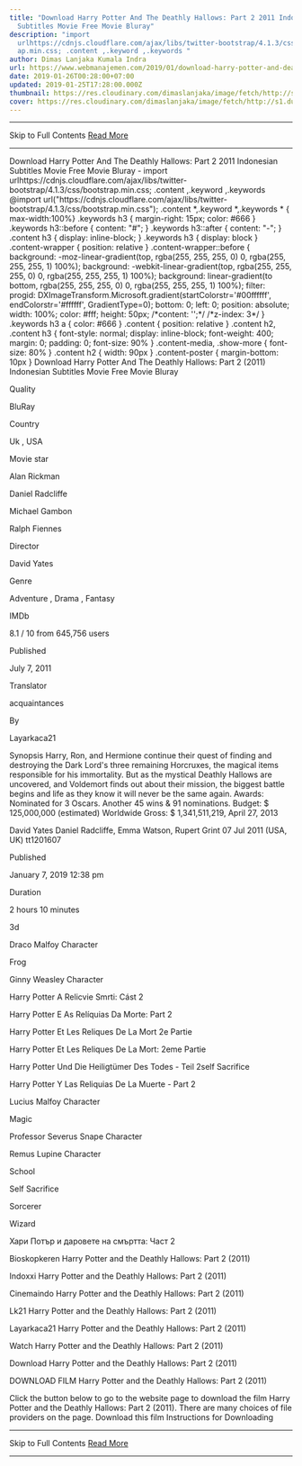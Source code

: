 ```yaml
---
title: "Download Harry Potter And The Deathly Hallows: Part 2 2011 Indonesian
  Subtitles Movie Free Movie Bluray"
description: "import
  urlhttps://cdnjs.cloudflare.com/ajax/libs/twitter-bootstrap/4.1.3/css/bootstr\
  ap.min.css; .content ,.keyword ,.keywords "
author: Dimas Lanjaka Kumala Indra
url: https://www.webmanajemen.com/2019/01/download-harry-potter-and-deathly.html
date: 2019-01-26T00:28:00+07:00
updated: 2019-01-25T17:28:00.000Z
thumbnail: https://res.cloudinary.com/dimaslanjaka/image/fetch/http://s1.dunia21.org/wp-content/uploads/2015/12/film-harry-potter-and-the-deathly-hallows-part-2-2011.jpg
cover: https://res.cloudinary.com/dimaslanjaka/image/fetch/http://s1.dunia21.org/wp-content/uploads/2015/12/film-harry-potter-and-the-deathly-hallows-part-2-2011.jpg
---
```


<hr/> Skip to Full Contents <a href="https://www.webmanajemen.com/2019/01/download-harry-potter-and-deathly.html" rel="follow" class="button" id="read-more">Read More</a> <hr/> Download Harry Potter And The Deathly Hallows: Part 2 2011 Indonesian Subtitles Movie Free Movie Bluray - import urlhttps://cdnjs.cloudflare.com/ajax/libs/twitter-bootstrap/4.1.3/css/bootstrap.min.css; .content ,.keyword ,.keywords  @import url("https://cdnjs.cloudflare.com/ajax/libs/twitter-bootstrap/4.1.3/css/bootstrap.min.css");  .content *,.keyword *,.keywords * { max-width:100%}  .keywords h3 { margin-right: 15px; color: #666 }   .keywords h3::before { content: "#"; }  .keywords h3::after { content: "-"; }  .content h3 { display: inline-block; }  .keywords h3 { display: block }  .content-wrapper {          position: relative      }      .content-wrapper::before {          background: -moz-linear-gradient(top, rgba(255, 255, 255, 0) 0, rgba(255, 255, 255, 1) 100%);          background: -webkit-linear-gradient(top, rgba(255, 255, 255, 0) 0, rgba(255, 255, 255, 1) 100%);          background: linear-gradient(to bottom, rgba(255, 255, 255, 0) 0, rgba(255, 255, 255, 1) 100%);          filter: progid: DXImageTransform.Microsoft.gradient(startColorstr='#00ffffff', endColorstr='#ffffff', GradientType=0);          bottom: 0;          left: 0;          position: absolute;          width: 100%;          color: #fff;          height: 50px;          /*content: '';*/          /*z-index: 3*/      }      .keywords h3 a {          color: #666      }      .content {          position: relative      }      .content h2,      .content h3 {          font-style: normal;          display: inline-block;          font-weight: 400;          margin: 0;          padding: 0;          font-size: 90%      }      .content-media,      .show-more {          font-size: 80%      }      .content h2 {          width: 90px      }      .content-poster {          margin-bottom: 10px      }    
  Download Harry Potter And The Deathly Hallows: Part 2 (2011) Indonesian Subtitles Movie Free Movie Bluray 

  

  
  
  
  Quality 
  
  BluRay 
  
  
  
  Country 
  
  Uk , USA 
  
  
  
  Movie star 
  
  Alan Rickman 
  
  Daniel Radcliffe 
  
  Michael Gambon 
  
  Ralph Fiennes 
  
  
  
  Director 
  
  David Yates 
  
  
  
  Genre 
  
  Adventure , Drama , Fantasy 
  
  
  
  IMDb 
  
  8.1 
  / 
  10 
  from 
  645,756 
  users 
  
  
  Published 
  
  July 7, 2011 
  
  
  
  Translator 
  
  acquaintances 
  
  
  
  By 
  
  Layarkaca21 
  
  
  Synopsis 
 Harry, Ron, and Hermione continue their quest of finding and destroying the Dark Lord's three remaining Horcruxes, the magical items responsible for his immortality.  But as the mystical Deathly Hallows are uncovered, and Voldemort finds out about their mission, the biggest battle begins and life as they know it will never be the same again. 
 Awards: Nominated for 3 Oscars. Another 45 wins & 91 nominations. 
 Budget: $ 125,000,000 (estimated) 
 Worldwide Gross: $ 1,341,511,219, April 27, 2013 

  David Yates 
  Daniel Radcliffe, Emma Watson, Rupert Grint 
  07 Jul 2011 (USA, UK) 
  tt1201607 
 
  
  
  Published 
  
  January 7, 2019 12:38 pm 
  
  
  
  Duration 
  
  2 hours 10 minutes 
  
  
  
  3d 
  
  Draco Malfoy Character 
  
  Frog 
  
  Ginny Weasley Character 
  
  Harry Potter A Relicvie Smrti: Cást 2 
  
  Harry Potter E As Relíquias Da Morte: Part 2 
  
  Harry Potter Et Les Reliques De La Mort 2e Partie 
  
  Harry Potter Et Les Reliques De La Mort: 2eme Partie 
  
  Harry Potter Und Die Heiligtümer Des Todes - Teil 2self Sacrifice 
  
  Harry Potter Y Las Reliquias De La Muerte - Part 2 
  
  Lucius Malfoy Character 
  
  Magic 
  
  Professor Severus Snape Character 
  
  Remus Lupine Character 
  
  School 
  
  Self Sacrifice 
  
  Sorcerer 
  
  Wizard 
  
  Хари Потър и даровете на смъртта: Част 2 
  
  Bioskopkeren Harry Potter and the Deathly Hallows: Part 2 (2011) 
  
  Indoxxi Harry Potter and the Deathly Hallows: Part 2 (2011) 
  
  Cinemaindo Harry Potter and the Deathly Hallows: Part 2 (2011) 
  
  Lk21 Harry Potter and the Deathly Hallows: Part 2 (2011) 
  
  Layarkaca21 Harry Potter and the Deathly Hallows: Part 2 (2011) 
  
  Watch Harry Potter and the Deathly Hallows: Part 2 (2011) 
  
  Download Harry Potter and the Deathly Hallows: Part 2 (2011) 
  
  
  

  
  DOWNLOAD FILM Harry Potter and the Deathly Hallows: Part 2 (2011) 
  
  Click the button below to go to the website page to download the film Harry Potter and the Deathly Hallows: Part 2 (2011).  There are many choices of file providers on the page. 
   Download this film   Instructions for Downloading <hr/> Skip to Full Contents <a href="https://www.webmanajemen.com/2019/01/download-harry-potter-and-deathly.html" rel="follow" class="button" id="read-more">Read More</a> <hr/>